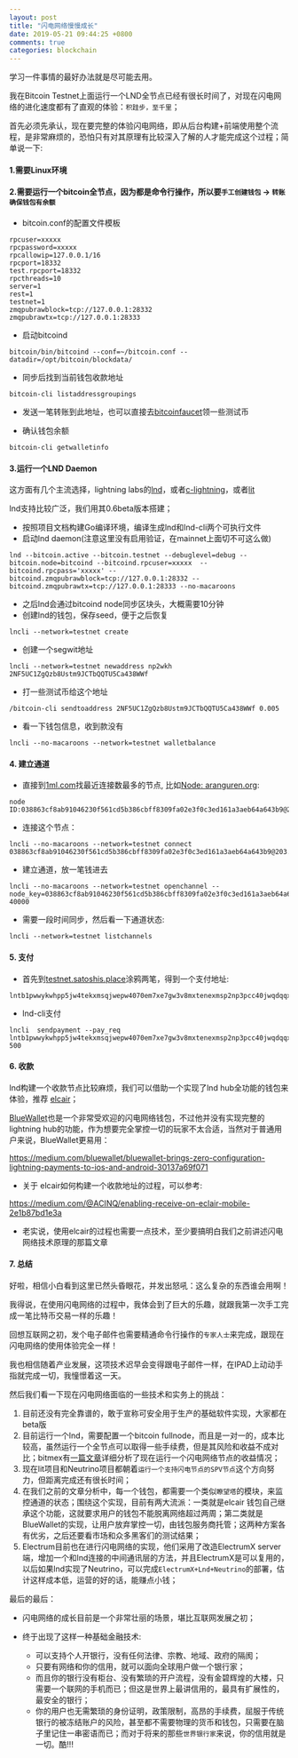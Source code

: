 ```yaml
---
layout: post
title: "闪电网络慢慢成长"
date: 2019-05-21 09:44:25 +0800
comments: true
categories: blockchain
---
```

学习一件事情的最好办法就是尽可能去用。

我在Bitcoin Testnet上面运行一个LND全节点已经有很长时间了，对现在闪电网络的进化速度都有了直观的体验：`积跬步，至千里`；

<!-- more -->

首先必须先承认，现在要完整的体验闪电网络，即从后台构建+前端使用整个流程，是非常麻烦的，恐怕只有对其原理有比较深入了解的人才能完成这个过程；简单说一下:

#### 1.需要Linux环境

#### 2.需要运行一个bitcoin全节点，因为都是命令行操作，所以要`手工创建钱包` -> `转账确保钱包有余额`

* bitcoin.conf的配置文件模板


```
rpcuser=xxxxx
rpcpassword=xxxxx
rpcallowip=127.0.0.1/16
rpcport=18332
test.rpcport=18332
rpcthreads=10
server=1
rest=1
testnet=1
zmqpubrawblock=tcp://127.0.0.1:28332
zmqpubrawtx=tcp://127.0.0.1:28333

```

* 启动bitcoind


```
bitcoin/bin/bitcoind --conf=~/bitcoin.conf --datadir=/opt/bitcoin/blockdata/ 

```

* 同步后找到当前钱包收款地址


```
bitcoin-cli listaddressgroupings

```

* 发送一笔转账到此地址，也可以直接去[bitcoinfaucet](https://bitcoinfaucet.uo1.net/send.php)领一些测试币

* 确认钱包余额


```
bitcoin-cli getwalletinfo

```

#### 3.运行一个LND Daemon

这方面有几个主流选择，lightning labs的[lnd](https://github.com/lightningnetwork/lnd)，或者[c-lightning](https://github.com/ElementsProject/lightning)，或者[lit](https://github.com/mit-dci/lit)

lnd支持比较广泛，我们用其0.6beta版本搭建；

* 按照项目文档构建Go编译环境，编译生成lnd和lnd-cli两个可执行文件
* 启动lnd daemon(注意这里没有启用验证，在mainnet上面切不可这么做)


```
lnd --bitcoin.active --bitcoin.testnet --debuglevel=debug --bitcoin.node=bitcoind --bitcoind.rpcuser=xxxxx  --bitcoind.rpcpass='xxxxx' --bitcoind.zmqpubrawblock=tcp://127.0.0.1:28332 --bitcoind.zmqpubrawtx=tcp://127.0.0.1:28333 --no-macaroons

```

* 之后lnd会通过bitcoind node同步区块头，大概需要10分钟
* 创建lnd的钱包，保存seed，便于之后恢复


```
lncli --network=testnet create

```

* 创建一个segwit地址


```
lncli --network=testnet newaddress np2wkh
2NF5UC1ZgQzb8Ustm9JCTbQQTU5Ca438WWf

```

* 打一些测试币给这个地址


```
/bitcoin-cli sendtoaddress 2NF5UC1ZgQzb8Ustm9JCTbQQTU5Ca438WWf 0.005

```

* 看一下钱包信息，收到款没有


```
lncli --no-macaroons --network=testnet walletbalance

```


#### 4. 建立通道

* 直接到[1ml.com](https://1ml.com/testnet/)找最近连接数最多的节点, 比如[Node: aranguren.org](https://1ml.com/testnet/node/038863cf8ab91046230f561cd5b386cbff8309fa02e3f0c3ed161a3aeb64a643b9):


```
node ID:038863cf8ab91046230f561cd5b386cbff8309fa02e3f0c3ed161a3aeb64a643b9@203.132.95.10:9735

```

* 连接这个节点：


```
lncli --no-macaroons --network=testnet connect 038863cf8ab91046230f561cd5b386cbff8309fa02e3f0c3ed161a3aeb64a643b9@203.132.95.10:9735

```

* 建立通道，放一笔钱进去


```
lncli --no-macaroons --network=testnet openchannel --node_key=038863cf8ab91046230f561cd5b386cbff8309fa02e3f0c3ed161a3aeb64a643b9 40000

```

* 需要一段时间同步，然后看一下通道状态:


```
lncli --network=testnet listchannels

```


#### 5. 支付 

* 首先到[testnet.satoshis.place](https://testnet.satoshis.place/)涂鸦两笔，得到一个支付地址:


```
lntb1pwwykwhpp5jw4tekxmsqjwepw4070em7xe7gw3v8mxtenexmsp2np3pcc40jwqdqqxqruyqrzjqfcxsh9gr28y6ngphmk90q05ejfydpq89tjjc5rl36lfmtcv424hk9e8sgqqqvsqqqqqqqlgqqqqqeqqjqjpfnq26e2flenp79ywpyyftg3najf3wtpvkwuuw2h9y3dzdn7kc3342h6uzgf69ms8sx6fxsh5j2jcwzulr3dufryn9ljadm0wuj9fcpm86fax

```

* lnd-cli支付


```
lncli  sendpayment --pay_req lntb1pwwykwhpp5jw4tekxmsqjwepw4070em7xe7gw3v8mxtenexmsp2np3pcc40jwqdqqxqruyqrzjqfcxsh9gr28y6ngphmk90q05ejfydpq89tjjc5rl36lfmtcv424hk9e8sgqqqvsqqqqqqqlgqqqqqeqqjqjpfnq26e2flenp79ywpyyftg3najf3wtpvkwuuw2h9y3dzdn7kc3342h6uzgf69ms8sx6fxsh5j2jcwzulr3dufryn9ljadm0wuj9fcpm86fax 500

```

#### 6. 收款

lnd构建一个收款节点比较麻烦，我们可以借助一个实现了lnd hub全功能的钱包来体验，推荐 [elcair](https://github.com/ACINQ/eclair)；

[BlueWallet](https://bluewallet.io/)也是一个非常受欢迎的闪电网络钱包，不过他并没有实现完整的lightning hub的功能，作为想要完全掌控一切的玩家不太合适，当然对于普通用户来说，BlueWallet更易用：

https://medium.com/bluewallet/bluewallet-brings-zero-configuration-lightning-payments-to-ios-and-android-30137a69f071

* 关于 elcair如何构建一个收款地址的过程，可以参考:

https://medium.com/@ACINQ/enabling-receive-on-eclair-mobile-2e1b87bd1e3a

* 老实说，使用elcair的过程也需要一点技术，至少要搞明白我们之前讲述闪电网络技术原理的那篇文章


#### 7. 总结

好啦，相信小白看到这里已然头昏眼花，并发出怒吼：这么复杂的东西谁会用啊！

我得说，在使用闪电网络的过程中，我体会到了巨大的乐趣，就跟我第一次手工完成一笔比特币交易一样的乐趣！

回想互联网之初，发个电子邮件也需要精通命令行操作的`专家人士`来完成，跟现在闪电网络的使用体验完全一样！

我也相信随着产业发展，这项技术迟早会变得跟电子邮件一样，在IPAD上动动手指就完成一切，我憧憬着这一天。


然后我们看一下现在闪电网络面临的一些技术和实务上的挑战：

1. 目前还没有完全靠谱的，敢于宣称可安全用于生产的基础软件实现，大家都在beta版
2. 目前运行一个lnd，需要配置一个bitcoin fullnode，而且是一对一的，成本比较高，虽然运行一个全节点可以取得一些手续费，但是其风险和收益不成对比；bitmex有[一篇文章](https://blog.bitmex.com/the-lightning-network-part-2-routing-fee-economics/)详细分析了现在运行一个闪电网络节点的收益情况；
3. 现在lit项目和Neutrino项目都朝着`运行一个支持闪电节点的SPV节点`这个方向努力，但距离完成还有很长时间；
4. 在我们之前的文章分析中，每一个钱包，都需要一个类似`瞭望塔`的模块，来监控通道的状态；围绕这个实现，目前有两大流派：一类就是elcair 钱包自己继承这个功能，这就要求用户的钱包不能脱离网络超过两周；第二类就是BlueWallet的实现，让用户放弃掌控一切，由钱包服务商托管；这两种方案各有优劣，之后还要看市场和众多黑客们的测试结果；
5. Electrum目前也在进行闪电网络的实现，他们采用了改造ElectrumX server端，增加一个和lnd连接的中间通讯层的方法，并且ElectrumX是可以复用的，以后如果lnd实现了Neutrino，可以完成`ElectrumX+Lnd+Neutrino`的部署，估计这样成本低，运营的好的话，能赚点小钱；


最后的最后：

* 闪电网络的成长目前是一个非常壮丽的场景，堪比互联网发展之初；

* 终于出现了这样一种基础金融技术:
    - 可以支持个人开银行，没有任何法律、宗教、地域、政府的隔阂；
    - 只要有网络和你的信用，就可以面向全球用户做一个银行家；
    - 而且你的银行没有柜台、没有繁琐的开户流程，没有金碧辉煌的大楼，只需要一个联网的手机而已；但这是世界上最讲信用的，最具有扩展性的，最安全的银行；
    - 你的用户也无需繁琐的身份证明，政策限制，高昂的手续费，屈服于传统银行的被冻结账户的风险，甚至都不需要物理的货币和钱包，只需要在脑子里记住一串密语而已；而对于将来的那些`世界银行家`来说，你的信用就是一切。酷!!!

